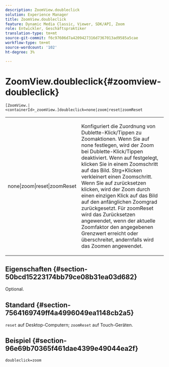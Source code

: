 ```yaml
---
description: ZoomView.doubleclick
solution: Experience Manager
title: ZoomView.doubleclick
feature: Dynamic Media Classic, Viewer, SDK/API, Zoom
role: Entwickler, Geschäftspraktiker
translation-type: tm+mt
source-git-commit: f6c97606d7a4209427316d7367013ad9585a5cae
workflow-type: tm+mt
source-wordcount: '102'
ht-degree: 3%

---
```



# ZoomView.doubleclick{#zoomview-doubleclick}

`[ZoomView.|<containerId>_zoomView.]doubleclick=none|zoom|reset|zoomReset`

<table id="table_E314540D347D47699C04EB80D20C0721"> 
 <tbody> 
  <tr> 
   <td colname="col1"> <p> <span class="codeph"> none|zoom|reset|zoomReset  </span> </p> </td> 
   <td colname="col2"> <p> Konfiguriert die Zuordnung von Dublette-Klick/Tippen zu Zoomaktionen. Wenn Sie auf <span class="codeph"> none </span> festlegen, wird der Zoom bei Dublette-Klick/Tippen deaktiviert. Wenn auf <span class="codeph"> </span> festgelegt, klicken Sie in einem Zoomschritt auf das Bild. Strg+Klicken verkleinert einen Zoomschritt. Wenn Sie auf <span class="codeph"> zurücksetzen </span> klicken, wird der Zoom durch einen einzigen Klick auf das Bild auf den anfänglichen Zoomgrad zurückgesetzt. Für <span class="codeph"> zoomReset </span> wird das Zurücksetzen angewendet, wenn der aktuelle Zoomfaktor den angegebenen Grenzwert erreicht oder überschreitet, andernfalls wird das Zoomen angewendet. </p> </td> 
  </tr> 
 </tbody> 
</table>

## Eigenschaften {#section-50bcd15223174bb79ce08b31ea03d682}

Optional.

## Standard {#section-7564169749ff4a4996049ea1148cb2a5}

`reset` auf Desktop-Computern;  `zoomReset` auf Touch-Geräten.

## Beispiel {#section-96e69b70365f461dae4399e49044ea2f}

`doubleclick=zoom`
